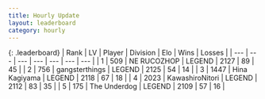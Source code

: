 ```yaml
---
title: Hourly Update
layout: leaderboard
category: hourly
---
```


{: .leaderboard}
| Rank | LV | Player | Division | Elo | Wins | Losses |
| --- | --- | --- | --- | --- | --- | --- |
| <span data-change="0">1</span> | 509 | <span title="ID: 335720">NE RUCOZHOP</span> | LEGEND | <span data-change="0">2127</span> | <span data-change="0">89</span> | <span data-change="0">45</span> |
| <span data-change="0">2</span> | 756 | <span title="ID: 92077">gangsterthings</span> | LEGEND | <span data-change="5">2125</span> | <span data-change="1">54</span> | <span data-change="0">14</span> |
| <span data-change="0">3</span> | 1447 | <span title="ID: 315148">Hina Kagiyama</span> | LEGEND | <span data-change="0">2118</span> | <span data-change="0">67</span> | <span data-change="0">18</span> |
| <span data-change="0">4</span> | 2023 | <span title="ID: 164871">KawashiroNitori</span> | LEGEND | <span data-change="0">2112</span> | <span data-change="0">83</span> | <span data-change="0">35</span> |
| <span data-change="0">5</span> | 175 | <span title="ID: 514789">The Underdog</span> | LEGEND | <span data-change="9">2109</span> | <span data-change="4">57</span> | <span data-change="1">16</span> |